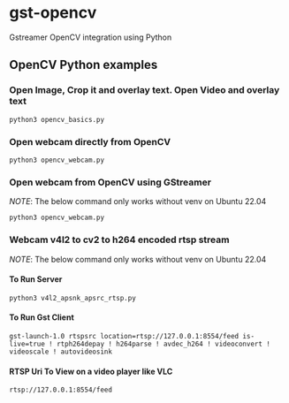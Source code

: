 # gst-opencv
Gstreamer OpenCV integration using Python

## OpenCV Python examples

### Open Image, Crop it and overlay text. Open Video and overlay text
```
python3 opencv_basics.py
```

### Open webcam directly from OpenCV
```
python3 opencv_webcam.py
```

### Open webcam from OpenCV using GStreamer
*NOTE*: The below command only works without venv on Ubuntu 22.04
```
python3 opencv_webcam.py
```

### Webcam v4l2 to cv2 to h264 encoded rtsp stream
*NOTE*: The below command only works without venv on Ubuntu 22.04

#### To Run Server
```
python3 v4l2_apsnk_apsrc_rtsp.py
```
#### To Run Gst Client
```
gst-launch-1.0 rtspsrc location=rtsp://127.0.0.1:8554/feed is-live=true ! rtph264depay ! h264parse ! avdec_h264 ! videoconvert ! videoscale ! autovideosink
```
#### RTSP Uri To View on a video player like VLC
```
rtsp://127.0.0.1:8554/feed
```
